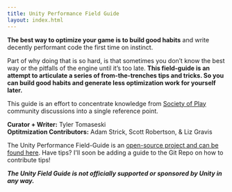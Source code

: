 ```yaml
---
title: Unity Performance Field Guide
layout: index.html
---
```


**The best way to optimize your game is to build good habits** and write decently performant code the first time on instinct.

Part of why doing that is so hard, is that sometimes you don’t know the best way or the pitfalls of the engine until it’s too late. **This field-guide is an attempt to articulate a series of from-the-trenches tips and tricks. So you can build good habits and generate less optimization work for yourself later.**

This guide is an effort to concentrate knowledge from [Society of Play](https://societyofplay.net/) community discussions into a single reference point.

**Curator + Writer:** Tyler Tomaseski<br />
**Optitmization Contributors:** Adam Strick, Scott Robertson, & Liz Gravis


The Unity Performance Field-Guide is an [open-source project and can be found here](https://github.com/tylertomaseski/Unity-Performance-Field-Guide). Have tips? I'll soon be adding a guide to the Git Repo on how to contribute tips!

_**The Unity Field Guide is not officially supported or sponsored by Unity in any way.**_